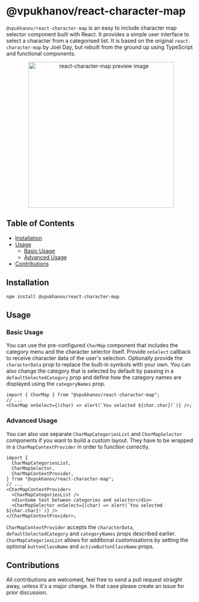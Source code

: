 # @vpukhanov/react-character-map

`@vpukhanov/react-character-map` is an easy to include character map selector component built with React. It provides a simple user interface to select a character from a categorised list. It is based on the original `react-character-map` by Joel Day, but rebuilt from the ground up using TypeScript
and functional components.

<p align="center">
  <a href="https://i.imgur.com/nmtkZ73.png">
    <img src="https://i.imgur.com/nmtkZ73.png" width="386" alt="react-character-map preview image" />
  </a>
</p>

<!-- START doctoc generated TOC please keep comment here to allow auto update -->
<!-- DON'T EDIT THIS SECTION, INSTEAD RE-RUN doctoc TO UPDATE -->
## Table of Contents

- [Installation](#installation)
- [Usage](#usage)
  - [Basic Usage](#basic-usage)
  - [Advanced Usage](#advanced-usage)
- [Contributions](#contributions)

<!-- END doctoc generated TOC please keep comment here to allow auto update -->

## Installation

```
npm install @vpukhanov/react-character-map
```

## Usage

### Basic Usage

You can use the pre-configured `CharMap` component that includes the category menu and the character selector itself. Provide
`onSelect` callback to receive character data of the user's selection. Optionally provide the `characterData` prop to replace
the built-in symbols with your own. You can also change the category that is selected by default by passing in a
`defaultSelectedCategory` prop and define how the category names are displayed using the `categoryNames` prop.

```tsx
import { CharMap } from "@vpukhanov/react-character-map";
// ...
<CharMap onSelect={(char) => alert(`You selected ${char.char}!`)} />;
```

### Advanced Usage

You can also use separate `CharMapCategoriesList` and `CharMapSelector` components if you want to build a custom layout.
They have to be wrapped in a `CharMapContextProvider` in order to function correctly.

```tsx
import {
  CharMapCategoriesList,
  CharMapSelector,
  CharMapContextProvider,
} from "@vpukhanov/react-character-map";
// ...
<CharMapContextProvider>
  <CharMapCategoriesList />
  <div>Some text between categories and selector</div>
  <CharMapSelector onSelect={(char) => alert(`You selected ${char.char}!`)} />
</CharMapContextProvider>;
```

`CharMapContextProvider` accepts the `characterData`, `defaultSelectedCategory` and `categoryNames` props described earlier.
`CharMapCategoriesList` allows for additional customisations by setting the optional `buttonClassName` and
`activeButtonClassName` props.

## Contributions

All contributions are welcomed, feel free to send a pull request straight away, unless it's a major change. In that case
please create an issue for prior discussion.
